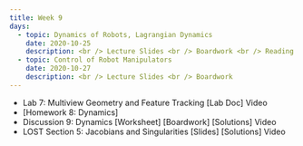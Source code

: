 ```yaml
---
title: Week 9
days:
  - topic: Dynamics of Robots, Lagrangian Dynamics
    date: 2020-10-25
    description: <br /> Lecture Slides <br /> Boardwork <br /> Reading - MLS 4.2
  - topic: Control of Robot Manipulators
    date: 2020-10-27
    description: <br /> Lecture Slides <br /> Boardwork
---
```


- Lab 7: Multiview Geometry and Feature Tracking [Lab Doc] Video
- [Homework 8: Dynamics]
- Discussion 9: Dynamics [Worksheet] [Boardwork] [Solutions] Video
- LOST Section 5: Jacobians and Singularities [Slides] [Solutions] Video

